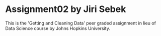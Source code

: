 # Assignment02 by Jiri Sebek
This is the 'Getting and Cleaning Data' peer graded assignment in lieu of Data Science course by Johns Hopkins University.

